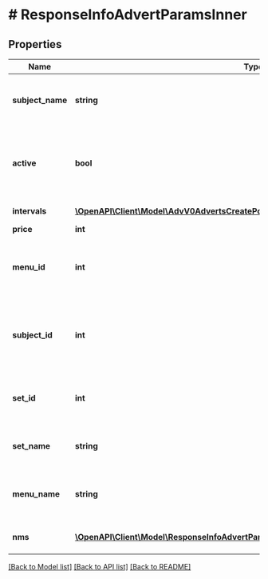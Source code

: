 # # ResponseInfoAdvertParamsInner

## Properties

Name | Type | Description | Notes
------------ | ------------- | ------------- | -------------
**subject_name** | **string** | Название предметной группы (для кампаний в поиске и рекомендациях) | [optional]
**active** | **bool** | Флаг активности предметной группы, &lt;code&gt;true&lt;/code&gt; - активна, &lt;code&gt;false&lt;/code&gt; - неактивна | [optional]
**intervals** | [**\OpenAPI\Client\Model\AdvV0AdvertsCreatePostRequestInnerParamsInnerIntervalsInner[]**](AdvV0AdvertsCreatePostRequestInnerParamsInnerIntervalsInner.md) | Интервалы часов показа кампании | [optional]
**price** | **int** | Текущая ставка | [optional]
**menu_id** | **int** | Идентификатор меню, где размещается кампания (для кампаний в каталоге) | [optional]
**subject_id** | **int** | Идентификатор предметной группы, для которой создана кампания (для кампаний в поиске и рекомендациях) | [optional]
**set_id** | **int** | Идентификатор сочетания предмета и пола (для кампаний в карточке товара) | [optional]
**set_name** | **string** | Сочетание предмета и пола (для кампаний в карточке товара) | [optional]
**menu_name** | **string** | Название меню, где размещается кампания (для кампаний в каталоге) | [optional]
**nms** | [**\OpenAPI\Client\Model\ResponseInfoAdvertParamsInnerNmsInner[]**](ResponseInfoAdvertParamsInnerNmsInner.md) | Массив номенклатур кампании | [optional]

[[Back to Model list]](../../README.md#models) [[Back to API list]](../../README.md#endpoints) [[Back to README]](../../README.md)
